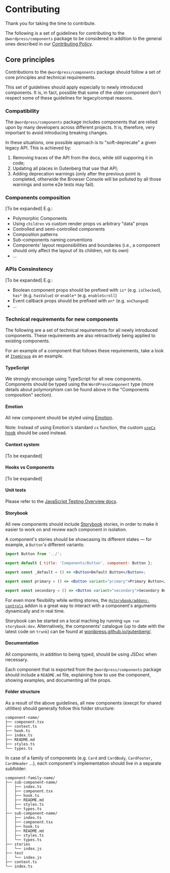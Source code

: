 # Contributing

Thank you for taking the time to contribute.

The following is a set of guidelines for contributing to the `@wordpress/components` package to be considered in addition to the general ones described in our [Contributing Policy](/CONTRIBUTING.md).

## Core principles

Contributions to the `@wordpress/components` package should follow a set of core principles and technical requirements.

This set of guidelines should apply especially to newly introduced components. It is, in fact, possible that some of the older component don't respect some of these guidelines for legacy/compat reasons.

### Compatibility

The `@wordpress/components` package includes components that are relied upon by many developers across different projects. It is, therefore, very important to avoid introducing breaking changes.

In these situations, one possible approach is to "soft-deprecate" a given legacy API. This is achieved by:

1. Removing traces of the API from the docs, while still supporing it in code;
2. Updating all places in Gutenberg that use that API;
3. Adding deprecation warnings (only after the previous point is completed, otherwide the Browser Console will be polluted by all those warnings and some e2e tests may fail).

### Components composition

[To be expanded] E.g.:

- Polymorphic Components
- Using `children` vs custom render props vs arbitrary "data" props
- Controlled and semi-controlled components
- Composition patterns
- Sub-components naming conventions
- Components' layout responsibilities and boundaries (i.e., a component should only affect the layout of its children, not its own)
- ...

### APIs Consinstency

[To be expanded] E.g.:

- Boolean component props should be prefixed with `is*` (e.g. `isChecked`), `has*` (e.g. `hasValue`) or `enable*` (e.g. `enableScroll`)
- Event callback props should be prefixed with `on*` (e.g. `onChanged`)
- ...

### Technical requirements for new components

The following are a set of technical requirements for all newly introduced components. These requirements are also retroactively being applied to existing components.

For an example of a component that follows these requirements, take a look at [`ItemGroup`](/packages/components/src/item-group) as an example.

#### TypeScript

We strongly encourage using TypeScript for all new components. Components should be typed using the `WordPressComponent` type (more details about polymorphism can be found above in the "Components composition" section).

#### Emotion

All new component should be styled using [Emotion](https://emotion.sh/docs/introduction).

Note: Instead of using Emotion's standard `cx` function, the custom [`useCx` hook](/packages/components/src/utils/hooks/use-cx.ts) should be used instead.

#### Context system

[To be expanded]

#### Hooks vs Components

[To be expanded]

#### Unit tests

Please refer to the [JavaScript Testing Overview docs](/docs/contributors/code/testing-overview.md).

#### Storybook

All new components should include [Storybook](https://storybook.js.org/) stories, in order to make it easier to work on and review each component in isolation.

A component's stories should be showcasing its different states — for example, a `Button`'s different variants:

```jsx
import Button from '../';

export default { title: 'Components/Button', component: Button };

export const _default = () => <Button>Default Button</Button>;

export const primary = () => <Button variant="primary">Primary Button</Button>;

export const secondary = () => <Button variant="secondary">Secondary Button</Button>;
```

For even more flexibility while writing stories, the [`@storybook/addons-controls`](https://storybook.js.org/addons/@storybook/addon-controls) addon is a great way to interact with a component's arguments dynamically and in real time.

Storybook can be started on a local maching by running `npm run storybook:dev`. Alternatively, the components' catalogue (up to date with the latest code on `trunk`) can be found at [wordpress.github.io/gutenberg/](https://wordpress.github.io/gutenberg/).

#### Documentation

All components, in addition to being typed, should be using JSDoc when necessary.

Each component that is exported from the `@wordpress/components` package should include a `README.md` file, explaining how to use the component, showing examples, and documenting all the props.

#### Folder structure

As a result of the above guidelines, all new components (execpt for shared utilities) should generally follow this folder structure:

```
component-name/
├── component.tsx
├── context.ts
├── hook.ts
├── index.ts
├── README.md
├── styles.ts
└── types.ts
```

In case of a family of components (e.g. `Card` and `CardBody`, `CardFooter`, `CardHeader` ...), each component's implementation should live in a separate subfolder:

```
component-family-name/
├── sub-component-name/
│   ├── index.ts
│   ├── component.tsx
│   ├── hook.ts
│   ├── README.md
│   ├── styles.ts
│   └── types.ts
├── sub-component-name/
│   ├── index.ts
│   ├── component.tsx
│   ├── hook.ts
│   ├── README.md
│   ├── styles.ts
│   └── types.ts
├── stories
│   └── index.js
├── test
│   └── index.js
├── context.ts
└── index.ts
```
